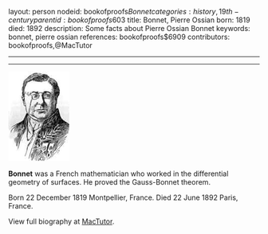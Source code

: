 layout: person
nodeid: bookofproofs$Bonnet
categories: history,19th-century
parentid: bookofproofs$603
title: Bonnet, Pierre Ossian
born: 1819
died: 1892
description: Some facts about Pierre Ossian Bonnet
keywords: bonnet, pierre ossian
references: bookofproofs$6909
contributors: bookofproofs,@MacTutor

---


---

![Bonnet.jpg](https://github.com/bookofproofs/bookofproofs.github.io/blob/main/_sources/_assets/images/portraits/Bonnet.jpg?raw=true)

**Bonnet** was a French mathematician who worked in the differential geometry of surfaces. He proved the Gauss-Bonnet theorem.

Born 22 December 1819 Montpellier, France. Died 22 June 1892 Paris, France.


View full biography at [MacTutor](https://mathshistory.st-andrews.ac.uk/Biographies/Bonnet/).